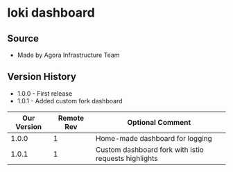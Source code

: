# loki dashboard
## Source
  - Made by Agora Infrastructure Team

## Version History

  - 1.0.0 - First release
  - 1.0.1 - Added custom fork dashboard

| Our Version | Remote Rev  | Optional Comment                         |
| ----------- | ----------- | -----------------------------------------|
|      1.0.0 |         1  |   Home-made dashboard for logging |
|      1.0.1 |         1  |   Custom dashboard fork with istio requests highlights |